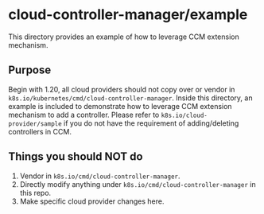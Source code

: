 # cloud-controller-manager/example

This directory provides an example of how to leverage CCM extension mechanism.

## Purpose

Begin with 1.20, all cloud providers should not copy over or vendor in `k8s.io/kubernetes/cmd/cloud-controller-manager`.
Inside this directory, an example is included to demonstrate how to leverage CCM extension mechanism to add a
controller.
Please refer to `k8s.io/cloud-provider/sample` if you do not have the requirement of adding/deleting controllers in CCM.

## Things you should NOT do

1. Vendor in `k8s.io/cmd/cloud-controller-manager`.
2. Directly modify anything under `k8s.io/cmd/cloud-controller-manager` in this repo.
3. Make specific cloud provider changes here.
